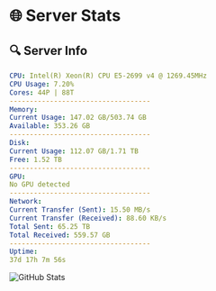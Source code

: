 # 🌐 Server Stats
## 🔍 Server Info
```yaml
CPU: Intel(R) Xeon(R) CPU E5-2699 v4 @ 1269.45MHz
CPU Usage: 7.20%
Cores: 44P | 88T
-----------------------------------
Memory:
Current Usage: 147.02 GB/503.74 GB
Available: 353.26 GB
-----------------------------------
Disk:
Current Usage: 112.07 GB/1.71 TB
Free: 1.52 TB
-----------------------------------
GPU:
No GPU detected
-----------------------------------
Network:
Current Transfer (Sent): 15.50 MB/s
Current Transfer (Received): 88.60 KB/s
Total Sent: 65.25 TB
Total Received: 559.57 GB
-----------------------------------
Uptime:
37d 17h 7m 56s
```
![GitHub Stats](https://img.shields.io/badge/Updated-2025-04-14_14:30:45-blue)
